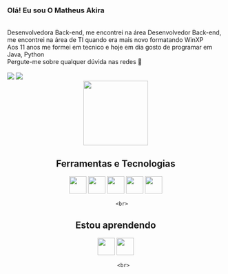 ### Olá! Eu sou O Matheus Akira 
<br>
    Desenvolvedora Back-end, me encontrei na área Desenvolvedor Back-end, me encontrei na área de TI quando era mais novo formatando WinXP <br>
    Aos 11 anos me formei em tecnico e hoje em dia gosto de programar em Java, Python
    <br>
    Pergute-me sobre qualquer dúvida nas redes 💬

<br>

<br>
 <a href="https://www.linkedin.com/in/karen-penedo-%F0%9F%8C%88-a24006144/" target="_blank"><img src="https://img.shields.io/badge/-LinkedIn-%230077B5?style=for-the-badge&logo=linkedin&logoColor=white" target="_blank"></a> 
 <a href = "mailto:yonezawa.matheus@gmail.com"><img src="https://img.shields.io/badge/Gmail-D14836?style=for-the-badge&logo=gmail&logoColor=white" target="_blank"></a>

  <br>

<div align='center'>
  <img height="150rem" src="https://github-readme-stats-git-masterrstaa-rickstaa.vercel.app/api/top-langs/?username=penedok&layout=compact&langs_count=16&theme=dark"/>
<!--   <img height="150rem" src="https://github-readme-stats-git-masterrstaa-rickstaa.vercel.app/api?username=oc-garcia&hide=prs,issues,contribs&&show_icons=true&theme=dark&include_all_commits=true&count_private=true"/> -->
    <br>

## Ferramentas e Tecnologias

<img src="https://cdn.jsdelivr.net/gh/devicons/devicon/icons/c/c-original.svg" width="40" height="40" />
<img src="https://cdn.jsdelivr.net/gh/devicons/devicon/icons/java/java-original-wordmark.svg" width="40" height="40" />
<img src="https://cdn.jsdelivr.net/gh/devicons/devicon/icons/mysql/mysql-original-wordmark.svg" width="40" height="40" />
<img src="https://cdn.jsdelivr.net/gh/devicons/devicon/icons/php/php-original.svg" width="40" height="40" />
<img src="https://cdn.jsdelivr.net/gh/devicons/devicon/icons/python/python-original-wordmark.svg" width="40" height="40" />



        <br>
## Estou aprendendo
<img src="https://cdn.jsdelivr.net/gh/devicons/devicon/icons/javascript/javascript-original.svg"  width="40" height="40" />
<img src="https://cdn.jsdelivr.net/gh/devicons/devicon/icons/linux/linux-original.svg"  width="40" height="40" />


         <br>

</div>
